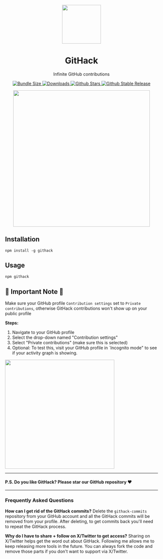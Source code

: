 <p align="center">
    <picture>
      <source media="(prefers-color-scheme: dark)" srcset="https:///githack.dev/profile.png">
      <img src="https:///githack.dev/profile.png" height="128">
    </picture>
    <h1 align="center">GitHack</h1>
    <p align="center">Infinite GitHub contributions</p>
    <p align="center">
    <a href="https://packagephobia.com/result?p=githack">
        <img src="https://packagephobia.com/badge?p=ngithack" alt="Bundle Size" />
    </a>
    <a href="https://www.npmtrends.com/next-validenv">
        <img src="https://img.shields.io/npm/dm/next-githack" alt="Downloads" />
    </a>
    <a href="https://github.com/jacobadevore/githack/stargazers">
        <img src="https://img.shields.io/github/stars/jacobadevore/githack" alt="Github Stars" />
    </a>
    <a href="https://www.npmjs.com/package/githack">
        <img src="https://img.shields.io/github/v/release/jacobadevore/githack?label=latest"
            alt="Github Stable Release" />
    </a>
</p>

<p align="center">
    <picture>
      <source media="(prefers-color-scheme: dark)" srcset="https:///githack.dev/transformation.png">
      <img src="https:///githack.dev/transformation.png" width="450">
    </picture>
</p>

## Installation

```
npm install -g githack
```

## Usage

```js
npm githack
```

## 🚨 Important Note 🚨

Make sure your GitHub profile `Contribution settings` set to `Private contributions`, otherwise GitHack contributions won't show up on your public profile

<b>Steps:</b>

1. Navigate to your GitHub profile
2. Select the drop-down named "Contribution settings"
3. Select "Private contributions" (make sure this is selected)
4. Optional: To test this, visit your GitHub profile in `Incognito mode" to see if your activity graph is showing.

<p>
    <picture>
      <source media="(prefers-color-scheme: dark)" srcset="https:///githack.dev/github-profile-setting.png">
      <img src="https:///githack.dev/github-profile-setting.png" width="360">
    </picture>
</p>

---

#### <b>P.S. Do you like GitHack? Please star our GitHub repository ❤️</b>

---

### Frequently Asked Questions

<b>How can I get rid of the GitHack commits?</b>
Delete the `githack-commits` repository from your GitHub account and all the GitHack commits will be removed from your profile. After deleting, to get commits back you'll need to repeat the GitHack process.

<b>Why do I have to share + follow on X/Twitter to get access?</b> Sharing on X/Twitter helps get the word out about GitHack. Following me allows me to keep releasing more tools in the future. You can always fork the code and remove those parts if you don't want to support via X/Twitter.
